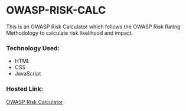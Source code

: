 # OWASP-RISK-CALC
This is an OWASP Risk Calculator which follows the OWASP Risk Rating Methodology to calculate risk likelihood and impact.

### Technology Used:
- HTML
- CSS
- JavaScript

### Hosted Link:
[OWASP Risk Calculator]([https://www.google.com](https://barbieagrawal.github.io/OWASP-RISK-CALC/))
